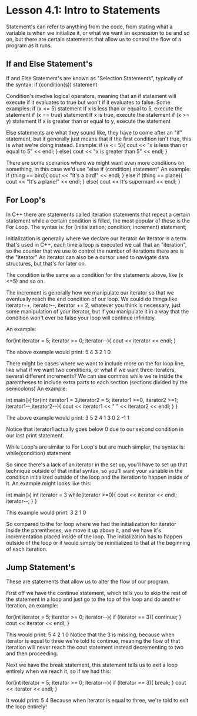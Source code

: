 Lesson 4.1: Intro to Statements  
==========

Statement's can refer to anything from the code, from stating what a variable is when we initialize it, or what we want an expression to be and so on, but there are certain statements that allow us to
control the flow of a program as it runs.

If and Else Statement's
----------
If and Else Statement's are known as "Selection Statements", typically of the syntax:
if (condition(s)) statement

Condition's involve logical operators, meaning that an if statement will execute if it evaluates to true but won't if it evaluates to false.  Some examples:
if (x <= 5) statement		If x is less than or equal to 5, execute the statement
if (x == true) statement	If x is true, execute the statement
if (x >= y) statement		If x is greater than or equal to y, execute the statement

Else statements are what they sound like, they have to come after an "if" statement, but it generally just means that if the first condition isn't true, this is what we're doing instead. Example:
if (x <= 5){
	cout << "x is less than or equal to 5" << endl;
}
else{
	cout << "x is greater than 5" << endl;
}

There are some scenarios where we might want even more conditions on something, in this case we'd use "else if (condition) statement" An example:
if (thing == bird){
	cout << "It's a bird!" << endl;
}
else if (thing == plane){
	cout << "It's a plane!" << endl;
}
else{ 
	cout << It's superman! << endl;
}
	
For Loop's
----------
In C++ there are statements called iteration statements that repeat a certain statement while a certain condition is filled, the most popular of these is the For Loop. The syntax is:
for (initialization; condition; increment) statement;

Initialization is generally where we declare our iterator
An iterator is a term that's used in C++, each time a loop is executed we call that an "iteration", so the counter that we use to control the number of iterations there are is the "iterator"
An iterator can also be a cursor used to navigate data structures, but that's for later on.

The condition is the same as a condition for the statements above, like (x <=5) and so on.  

The increment is generally how we manipulate our iterator so that we eventually reach the end condition of our loop.  We could do things like iterator++, iterator--, iterator += 2, whatever 
you think is necessary, just some manipulation of your iterator, but if you manipulate it in a way that the condition won't ever be false your loop will continue infinitely. 

An example:

for(int iterator = 5; iterator >= 0; iterator--){
	cout << iterator << endl;
}

The above example would print:
5
4
3
2
1
0

There might be cases where we want to include more on the for loop line, like what if we want two conditions, or what if we want three iterators, several different increments?
We can use commas while we're inside the parentheses to include extra parts to each section (sections divided by the semicolons) An example:

int main(){
for(int iterator1 = 3,iterator2 = 5; iterator1 >=0, iterator2 >=1; iterator1--,iterator2--){
	cout << iterator1 << " " << iterator2 << endl;
}
}

The above example would print:
3 5
2 4
1 3
0 2
-1 1

Notice that iterator1 actually goes below 0 due to our second condition in our last print statement. 

While Loop's are similar to For Loop's but are much simpler, the syntax is:
while(condition) statement

So since there's a lack of an iterator in the set up, you'll have to set up that technique outside of that initial syntax, so you'll want your variable in the condition initialized outside of the loop
and the iteration to happen inside of it.  An example might looks like this:

int main(){
int iterator = 3
while(iterator >=0){
	cout << iterator << endl; 
	iterator--;
}
}

This example would print:
3
2
1
0

So compared to the for loop where we had the initialization for iterator inside the parentheses, we move it up above it, and we have it's incrementation placed inside of the loop.  The initialization 
has to happen outside of the loop or it would simply be reinitialized to that at the beginning of each iteration. 

Jump Statement's
----------
These are statements that allow us to alter the flow of our program.  

First off we have the continue statement, which tells you to skip the rest of the statement in a loop and just go to the top of the loop and do another iteration, an example:

for(int iterator = 5; iterator >= 0; iterator--){
	if (iterator == 3){
	continue;
	}
	cout << iterator << endl;
}

This would print:
5
4
2
1
0
Notice that the 3 is missing, because when iterator is equal to three we're told to continue, meaning the flow of that iteration will never reach the cout statement instead decrementing to two and 
then proceeding.

Next we have the break statement, this statement tells us to exit a loop entirely when we reach it, so if we had this:

for(int iterator = 5; iterator >= 0; iterator--){
	if (iterator == 3){
	break;
	}
	cout << iterator << endl;
}

It would print:
5
4
Because when iterator is equal to three, we're told to exit the loop entirely!
